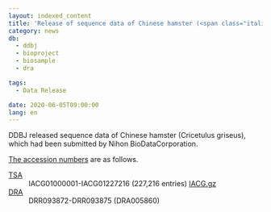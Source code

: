 ```yaml
---
layout: indexed_content
title: 'Release of sequence data of Chinese hamster (<span class="italic">Cricetulus griseus</span>)'
category: news
db:
  - ddbj
  - bioproject
  - biosample
  - dra

tags:
  - Data Release

date: 2020-06-05T09:00:00
lang: en
---
```


<p>DDBJ released sequence data of Chinese hamster (<span class="italic">Cricetulus griseus</span>), which had been submitted by Nihon BioDataCorporation. </p>

<p><a href="/documents/accessions.html">The accession numbers</a> are as follows. <br>

<dl>
    <dt><a href="/ddbj/tsa-e.html">TSA</a></dt>
    <dd>IACG01000001-IACG01227216 (227,216 entries) <a href="ftp://ftp.ddbj.nig.ac.jp/ddbj_database/tsa/IA/IACG.gz" target="_blank">IACG.gz</a>
    <dt><a href="/dra/index-e.html">DRA</a></dt>
    <dd>DRR093872-DRR093875 (DRA005860)</dd>
</dl>
